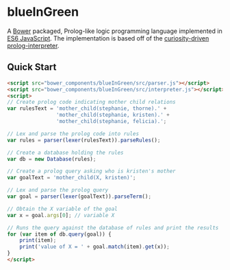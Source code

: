 # blueInGreen

A [Bower](http://bower.io/) packaged, Prolog-like logic programming language implemented in [ES6 JavaScript](https://people.mozilla.org/~jorendorff/es6-draft.html). The implementation is based off of the [curiosity-driven](https://github.com/curiosity-driven) [prolog-interpreter](https://github.com/curiosity-driven/prolog-interpreter).

## Quick Start

```html
<script src="bower_components/blueInGreen/src/parser.js"></script>
<script src="bower_components/blueInGreen/src/interpreter.js"></script>
<script>
// Create prolog code indicating mother child relations
var rulesText = 'mother_child(stephanie, thorne).' +
                'mother_child(stephanie, kristen).' +
                'mother_child(stephanie, felicia).';

// Lex and parse the prolog code into rules
var rules = parser(lexer(rulesText)).parseRules();

// Create a database holding the rules
var db = new Database(rules);

// Create a prolog query asking who is kristen's mother
var goalText = 'mother_child(X, kristen)';

// Lex and parse the prolog query
var goal = parser(lexer(goalText)).parseTerm();

// Obtain the X variable of the goal
var x = goal.args[0]; // variable X

// Runs the query against the database of rules and print the results
for (var item of db.query(goal)) {
    print(item);
    print('value of X = ' + goal.match(item).get(x));
}
</script>
```
